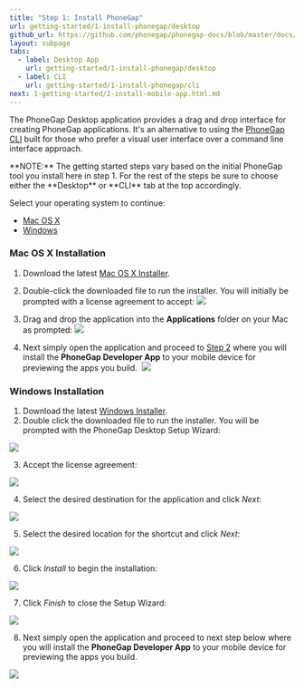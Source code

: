 ```yaml
---
title: "Step 1: Install PhoneGap"
url: getting-started/1-install-phonegap/desktop
github_url: https://github.com/phonegap/phonegap-docs/blob/master/docs/1-getting-started/1-install-phonegap/1-desktop.html.md
layout: subpage
tabs:
  - label: Desktop App
    url: getting-started/1-install-phonegap/desktop
  - label: CLI
    url: getting-started/1-install-phonegap/cli
next: 1-getting-started/2-install-mobile-app.html.md
---
```


The PhoneGap Desktop application provides a drag and drop interface for creating PhoneGap applications. It's an alternative to using the
[PhoneGap CLI](/getting-started/1-install-phonegap/cli) built for those who prefer a visual user interface
over a command line interface approach.  

<div class="alert--info">**NOTE:** The getting started steps vary based on the initial PhoneGap tool you install here in step 1. For the rest of the steps be sure to choose either the **Desktop** or **CLI** tab at the top accordingly.</div>

Select your operating system to continue:
- <a href="#mac">Mac OS X</a>
- <a href="#win">Windows</a>

<a name="mac"></a>
### Mac OS X Installation

1. Download the latest [Mac OS X Installer](https://github.com/phonegap/phonegap-app-desktop/releases/download/0.1.10/PhoneGapDesktop.dmg).

2. Double-click the downloaded file to run the installer. You will initially be prompted with a license agreement to accept:
![](/images/license-agreement.png)

4. Drag and drop the application into the **Applications** folder on your Mac as prompted:
![](/images/drag-to-apps-folder.png)

5. Next simply open the application and proceed to [Step 2](/getting-started/2-install-mobile-app) where you will
install the __PhoneGap Developer App__ to your mobile device for previewing the apps you build. 
![](/images/desktop-app-open.png)


<a name="win"></a>
### Windows Installation

1. Download the latest [Windows Installer](https://github.com/phonegap/phonegap-app-desktop/releases/download/0.1.10/PhoneGapSetup.exe).
2. Double click the downloaded file to run the installer. You will be prompted with the PhoneGap Desktop Setup Wizard:  

  ![](/images/win-desktop1.png)

3. Accept the license agreement:

  ![](/images/win-desktop2.png)

4. Select the desired destination for the application and click *Next*:

  ![](/images/win-desktop3.png)

5. Select the desired location for the shortcut and click *Next*:

  ![](/images/win-desktop4.png)

6. Click *Install* to begin the installation:

  ![](/images/win-desktop5.png)

7. Click *Finish* to close the Setup Wizard:

  ![](/images/win-desktop6.png)

8. Next simply open the application and proceed to next step below where you will install the __PhoneGap Developer App__
to your mobile device for previewing the apps you build.

  ![](/images/win-desktop-app.png)
